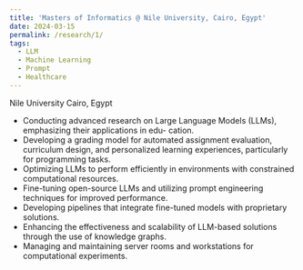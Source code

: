 ```yaml
---
title: 'Masters of Informatics @ Nile University, Cairo, Egypt'
date: 2024-03-15
permalink: /research/1/
tags:
  - LLM
  - Machine Learning
  - Prompt
  - Healthcare
---
```


Nile University
Cairo, Egypt
- Conducting advanced research on Large Language Models (LLMs), emphasizing their applications in edu-
cation.
- Developing a grading model for automated assignment evaluation, curriculum design, and personalized
learning experiences, particularly for programming tasks.
- Optimizing LLMs to perform efficiently in environments with constrained computational resources.
- Fine-tuning open-source LLMs and utilizing prompt engineering techniques for improved performance.
- Developing pipelines that integrate fine-tuned models with proprietary solutions.
- Enhancing the effectiveness and scalability of LLM-based solutions through the use of knowledge graphs.
- Managing and maintaining server rooms and workstations for computational experiments.
